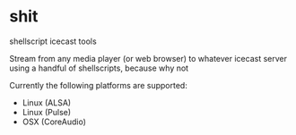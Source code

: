 # shit
shellscript icecast tools

Stream from any media player (or web browser) to whatever icecast server using a handful of shellscripts, because why not

Currently the following platforms are supported:
* Linux (ALSA)
* Linux (Pulse)
* OSX (CoreAudio)
